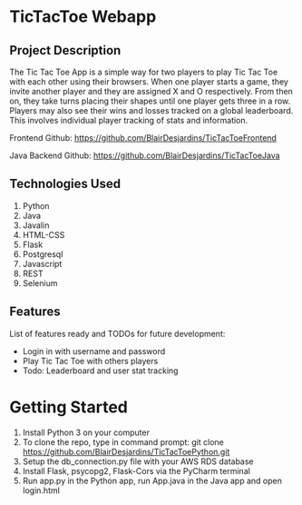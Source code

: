 # TicTacToe Webapp

## Project Description
The Tic Tac Toe App is a simple way for two players to play Tic Tac Toe with each other using their browsers. When one player starts a game, they invite another player and they are assigned X and O respectively. From then on, they take turns placing their shapes until one player gets three in a row. Players may also see their wins and losses tracked on a global leaderboard. This involves individual player tracking of stats and information.

Frontend Github: https://github.com/BlairDesjardins/TicTacToeFrontend

Java Backend Github: https://github.com/BlairDesjardins/TicTacToeJava

## Technologies Used
1. Python
2. Java
3. Javalin
4. HTML-CSS
5. Flask
6. Postgresql
7. Javascript
8. REST
9. Selenium

## Features
List of features ready and TODOs for future development:

* Login in with username and password
* Play Tic Tac Toe with others players
* Todo: Leaderboard and user stat tracking

# Getting Started
1. Install Python 3 on your computer
2. To clone the repo, type in command prompt: git clone https://github.com/BlairDesjardins/TicTacToePython.git
3. Setup the db_connection.py file with your AWS RDS database
4. Install Flask, psycopg2, Flask-Cors via the PyCharm terminal
5. Run app.py in the Python app, run App.java in the Java app and open login.html

